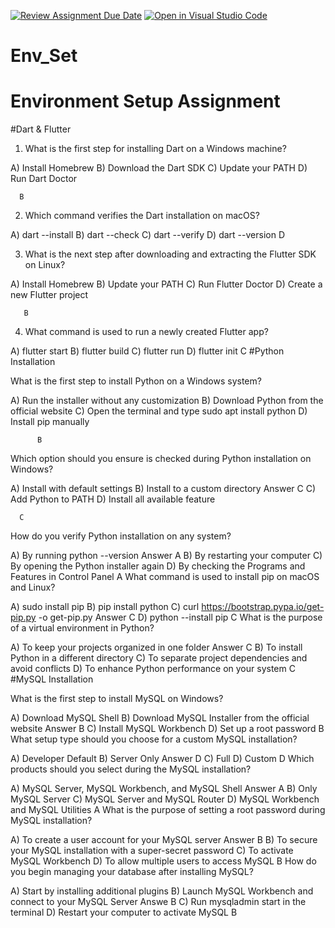 [![Review Assignment Due Date](https://classroom.github.com/assets/deadline-readme-button-22041afd0340ce965d47ae6ef1cefeee28c7c493a6346c4f15d667ab976d596c.svg)](https://classroom.github.com/a/vnsr1XuU)
[![Open in Visual Studio Code](https://classroom.github.com/assets/open-in-vscode-2e0aaae1b6195c2367325f4f02e2d04e9abb55f0b24a779b69b11b9e10269abc.svg)](https://classroom.github.com/online_ide?assignment_repo_id=15876141&assignment_repo_type=AssignmentRepo)
# Env_Set

# Environment Setup Assignment

#Dart & Flutter

1. What is the first step for installing Dart on a Windows machine?

A) Install Homebrew
B) Download the Dart SDK
C) Update your PATH
D) Run Dart Doctor

      B

2. Which command verifies the Dart installation on macOS?

A) dart --install
B) dart --check
C) dart --verify
D) dart --version
         D

3. What is the next step after downloading and extracting the Flutter SDK on Linux?

A) Install Homebrew
B) Update your PATH
C) Run Flutter Doctor
D) Create a new Flutter project

       B
4. What command is used to run a newly created Flutter app?

A) flutter start
B) flutter build
C) flutter run
D) flutter init
        C
#Python Installation

What is the first step to install Python on a Windows system?

A) Run the installer without any customization
B) Download Python from the official website
C) Open the terminal and type sudo apt install python
D) Install pip manually

          B
          
Which option should you ensure is checked during Python installation on Windows?

A) Install with default settings
B) Install to a custom directory          Answer C
C) Add Python to PATH
D) Install all available feature

      C
      
How do you verify Python installation on any system?

A) By running python --version                           Answer A
B) By restarting your computer
C) By opening the Python installer again
D) By checking the Programs and Features in Control Panel
          A
What command is used to install pip on macOS and Linux?

A) sudo install pip
B) pip install python
C) curl https://bootstrap.pypa.io/get-pip.py -o get-pip.py    Answer C
D) python --install pip
             C
What is the purpose of a virtual environment in Python?

A) To keep your projects organized in one folder           Answer C
B) To install Python in a different directory
C) To separate project dependencies and avoid conflicts
D) To enhance Python performance on your system
            C
#MySQL Installation

What is the first step to install MySQL on Windows?

A) Download MySQL Shell
B) Download MySQL Installer from the official website      Answer B
C) Install MySQL Workbench
D) Set up a root password
                   B
What setup type should you choose for a custom MySQL installation?

A) Developer Default
B) Server Only                                                  Answer D
C) Full
D) Custom
                    D
Which products should you select during the MySQL installation?

A) MySQL Server, MySQL Workbench, and MySQL Shell                     Answer A
B) Only MySQL Server
C) MySQL Server and MySQL Router
D) MySQL Workbench and MySQL Utilities
              A
What is the purpose of setting a root password during MySQL installation?

A) To create a user account for your MySQL server                             Answer B
B) To secure your MySQL installation with a super-secret password
C) To activate MySQL Workbench
D) To allow multiple users to access MySQL
               B
How do you begin managing your database after installing MySQL?

A) Start by installing additional plugins
B) Launch MySQL Workbench and connect to your MySQL Server      Answe B
C) Run mysqladmin start in the terminal
D) Restart your computer to activate MySQL
           B
